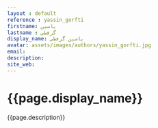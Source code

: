 ```yaml
---
layout : default
reference : yassin_gorfti
firstname: ياسين
lastname : گرفطي
display_name: ياسين گرفطي
avatar: assets/images/authors/yassin_gorfti.jpg
email: 
description: 
site_web: 
---
```


#  {{page.display_name}}
<div>
{{page.description}}
</div>
